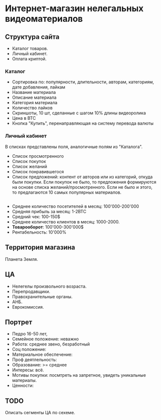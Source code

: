 # Интернет-магазин нелегальных видеоматериалов
## Структура сайта
* Каталог товаров.
* Личный кабинет.
* Оплата криптой.


### Каталог
* Сортировка по: популярности, длительности, авторам, категориям, дате добавления, лайкам
* Название материала
* Описание материала
* Категория материала
* Количество лайков
* Скриншоты, 10 шт, сделанные с шагом 10% длины видеоролика
* Цена в BTC
* Кнопка "Купить", перенаправляющая на систему перевода валюты


### Личный кабинет
В списках представлены поля, аналогичные полям из "Каталога".
* Список просмотренного
* Список покупок
* Список желаний
* Список понравившегося
* Список предложений: контент от авторов или из категорий, откуда были покупки. 
Если покупок не было, то предложения формируются на основе списка желаний/просмотренного. 
Если не было и этого, то предлагаются 10 самых популярных материалов.


## 
* Среднее количество посетителей в месяц: 100'000-200'000
* Средняя прибыль за месяц: 1-2BTC
* Средний чек: 100-150$
* Среднее количество клиентов в месяц: 1000-2000.
* **Товарооборот**: 100'000-300'000$
* Рентабельность: 10'000%


## Территория магазина
Планета Земля.


## ЦА
* Нелегелы произвольного возраста.
* Перепродавщики.
* Правохранительные органы.
* АНБ.
* Еврокомиссия.


## Портрет 
* Педро 16-50 лет, 
* Семейное положение: неважно
* Работа: среднее звено, безработный
* Соц положение: 
* Материальное обеспечение:  
* Проф деятлельность: 
* Образование: >= среднее
* Интересы: всё.
* Мотивы покупки: посмтреть на запретное, увидеть уникальные материалы.
* Ценности:  


## TODO
Описать сегменты ЦА по сехеме.




